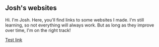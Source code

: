 ## Josh's websites

Hi. I'm Josh. Here, you'll find links to some websites I made. I'm still learning, so not everything will always work. But as long as they improve over time, I'm on the right track!

[Test link](https://jscott313.github.io/landing-page/landing.html)
